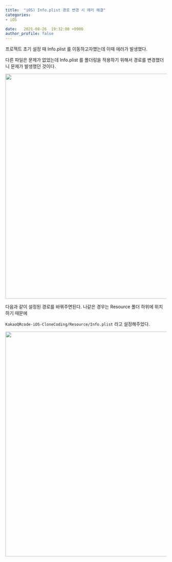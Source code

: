 ```yaml
---
title:  "iOS) Info.plist 경로 변경 시 에러 해결"
categories:
- iOS

date:   2021-08-26  19:32:00 +0900
author_profile: false
---
```

프로젝트 초기 설정 때 Info.plist 를 이동하고자했는데 이때 에러가 발생했다.

다른 파일은 문제가 없었는데 Info.plist 를 폴더링을 적용하기 위해서 경로를 변경했더니 문제가 발생했던 것이다.

<img src ="https://user-images.githubusercontent.com/69136340/130947667-647fbb27-a876-44bf-abed-72f3dcdef614.png" width ="700">

다음과 같이 설정된 경로를 바꿔주면된다. 나같은 경우는 Resource 폴더 하위에 위치하기 때문에

`KakaoQRcode-iOS-CloneCoding/Resource/Info.plist` 라고 설정해주었다.

<img src ="https://user-images.githubusercontent.com/69136340/130947672-827df969-9f92-4428-bd5a-c654f4944051.pn" width ="700">
